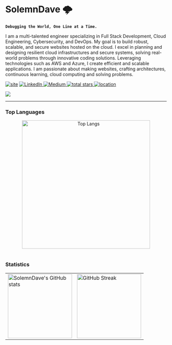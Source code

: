 # SolemnDave 🌩️

**`Debugging the World, One Line at a Time.`**

I am a multi-talented engineer specializing in Full Stack Development, Cloud Engineering, Cybersecurity, and DevOps. My goal is to build robust, scalable, and secure websites hosted on the cloud. I excel in planning and designing resilient cloud infrastructures and secure systems, solving real-world problems through innovative coding solutions. Leveraging technologies such as AWS and Azure, I create efficient and scalable applications. I am passionate about making websites, crafting architectures, continuous learning, cloud  computing and solving problems.

   <p align="left">
<a href="">
        <img alt="site" title="Portfolio" src="https://custom-icon-badges.demolab.com/badge/-SolemnDave.cloud-silver?style=for-the-badge&logo=mention&logoColor=black"/></a>
<a href="https://www.linkedin.com/in/davereyjr/">
  <img alt="LinkedIn" title="LinkedIn" src="https://custom-icon-badges.demolab.com/badge/-LinkedIn-blue?style=for-the-badge&logo=linkedin&logoColor=white" />
</a>
<a href="https://medium.com/@solemn_dave">
  <img alt="Medium" title="Medium" src="https://custom-icon-badges.demolab.com/badge/-Medium-black?style=for-the-badge&logo=medium&logoColor=white" />
<a href="https://resume.solemndave.com/">
  <img alt="total stars" title="Total stars on GitHub" src="https://custom-icon-badges.demolab.com/github/stars/SolemnDave?color=55960c&style=for-the-badge&labelColor=488207&logo=star" />
</a>
<a href="https://github.com/AlfonsoJohn?tab=repositories&sort=stargazers">
        <img alt="location" title="Location" src="https://custom-icon-badges.demolab.com/badge/New York-USA-blue?style=for-the-badge&logo=location&logoColor=red"/></a>

![](https://komarev.com/ghpvc/?username=SolemnDave&style=plastic)
</a>




   </p>

---
### Top Languages

<div align="center">
  <img alt="Top Langs" src="https://github-readme-stats.vercel.app/api/top-langs/?username=SolemnDave&hide_progress=true" width="400" />
</div>

#

### Statistics 

<table>
  <tr>
    <td>
      <img alt="SolemnDave's GitHub stats" src="https://github-readme-stats.vercel.app/api?username=SolemnDave&show_icons=true&hide=contribs&rank_icon=github&theme=chartreuse-dark"  style="height: 200px; width: auto;" />
    </td>
    <td>
      <img alt="GitHub Streak" src="https://streak-stats.demolab.com?user=SolemnDave&theme=chartreuse-dark"  style="height: 200px; width: auto;" />
    </td>
  </tr>
</table>




